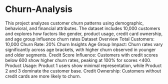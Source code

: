 # Churn-Analysis
This project analyzes customer churn patterns using demographic, behavioral, and financial attributes. The dataset includes 10,000 customers and explores how factors like gender, product usage, credit card ownership, and age group influence churn rates
Dataset Overview
Total Customers: 10,000
Churn Rate: 20%
Churn Insights
Age Group Impact: Churn rates vary significantly across age brackets, with higher churn observed in younger and older segments.
Credit Score Influence: Customers with credit scores below 600 show higher churn rates, peaking at 100% for scores <400.
Product Usage: Product 1 users show minimal representation, while Product 2 and 3 dominate the customer base.
Credit Ownership: Customers without credit cards are more likely to churn.
